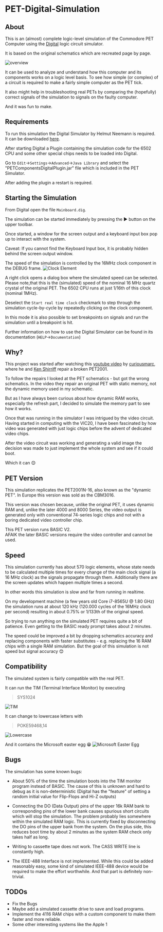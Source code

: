# PET-Digital-Simulation

## About

This is an (almost) complete logic-level simulation of the Commodore PET Computer using the [Digital](https://github.com/hneemann/Digital) logic circuit simulator.

It is based on the original schematics which are recreated page by page.

![overview](./docs/images/full_system_booted.png)

It can be used to analyze and understand how this computer and its components works on a logic level basis. To see how simple (or complex) of a circuit is required to make a fairly simple computer as the PET tick.

It also might help in troubleshooting real PETs by comparing the (hopefully) correct signals of the simulation to signals on the faulty computer.

And it was fun to make.

## Requirements

To run this simulation the Digital Simulator by Helmut Neemann is required. It can be downloaded [here](https://github.com/hneemann/Digital/releases/latest/download/Digital.zip).

After starting Digital a Plugin containing the simulation code for the 6502 CPU and some other special chips needs to be loaded into Digital.

Go to `Edit`->`Settings`->`Advanced`->`Java Library` and select the "PETComponentsDigitalPlugin.jar" file which is included in the PET Simulator.

After adding the plugin a restart is required.

## Starting the Simulation

From Digital open the file `Mainboard.dig`.

The simulation can be started immediately by pressing the ▶ button on the upper toolbar.

Once started, a window for the screen output and a keyboard input box pop up to interact with the system.

Caveat: If you cannot find the Keyboard Input box, it is probably hidden behind the screen output window.

The speed of the simulation is controlled by the 16MHz clock component in the DEBUG frame.
![Clock Element](./docs/images/clock_element.png)

A right click opens a dialog box where the simulated speed can be selected. Please note,that this is the (simulated) speed of the nominal 16 MHz quartz crystal of the original PET. The 6502 CPU runs at just 1/16th of this clock (nominal 1MHz).

Deselect the `Start real time clock` checkmark to step through the simulation cycle-by-cycle by repeatedly clicking on the clock component.

In this mode it is also possible to set breakpoints on signals and run the simulation until a breakpoint is hit.

Further information on how to use the Digital Simulator can be found in its documentation (`HELP`->`Documentation`)

## Why?

This project was started after watching this [youtube video](https://www.youtube.com/watch?v=nxilekpLp6g) by [curiousmarc](https://www.youtube.com/@CuriousMarc), where he and [Ken Shirriff](https://www.righto.com/2025/04/commodore-pet-repair.html) repair a broken PET2001.

To follow the repairs I looked at the PET schematics - but got the wrong schematics. In the video they repair an original PET with static memory, not the dynamic memory used in my schematic.

But as I have always been curious about how dynamic RAM works, especially the refresh part, I decided to simulate the memory part to see how it works.

Once that was running in the simulator I was intrigued by the video circuit. Having started in computing with the VIC20, I have been fascinated by how video was generated with just logic chips before the advent of dedicated video chips.

After the video circuit was working and generating a valid image the decision was made to just implement the whole system and see if it could boot.

Which it can 😊

## PET Version

This simulation replicates the PET2001N-16, also known as the "dynamic PET". In Europe this version was sold as the CBM3016.

This version was chosen because, unlike the original PET, it uses dynamic RAM and, unlike the later 4000 and 8000 Series, the video output is generated only with conventional 74-series logic chips and not with a boring dedicated video controller chip.

This PET version runs BASIC V2.  
AFAIK the later BASIC versions require the video controller and cannot be used.

## Speed

This simulation currently has about 570 logic elements, whose state needs to be calculated multiple times for every change of the main clock signal (a 16 MHz clock) as the signals propagate through them.
Additionally there are the screen updates which happen multiple times a second.

In other words this simulation is slow and far from running in realtime.

On my development machine (a few years old Core i7-8565U @ 1.80 GHz) the simulation runs at about 120 kHz (120.000 cycles of the 16MHz clock per second) resulting in about 0.75% or 1/133th of the original speed.

So trying to run anything on the simulated PET requires quite a bit of patience. Even getting to the BASIC ready prompt takes about 2 minutes.

The speed could be improved a bit by dropping schematics accuracy and replacing components with faster substitutes - e.g. replacing the 16 RAM chips with a single RAM simulation. But the goal of this simulation is not speed but signal accuracy 😊

## Compatibility

The simulated system is fairly compatible with the real PET.

It can run the TIM (Terminal Interface Monitor) by executing
> SYS1024

![TIM](./docs/images/TIM.png)

It can change to lowercase letters with
> POKE59468,14

![Lowercase](./docs/images/poke59468.png)

And it contains the Microsoft easter egg 😁
![Microsoft Easter Egg](./docs/images/microsoft_easter_egg.png)

## Bugs

The simulation has some known bugs:

- About 50% of the time the simulation boots into the TIM monitor program instead of BASIC. The cause of this is unknown and hard to debug as it is non-deterministic (Digital has the "feature" of setting a random initial value for Flip-Flops and Hi-Z outputs)

- Connecting the DO (Data Output) pins of the upper 16k RAM bank to corresponding pins of the lower bank causes spurious short circuits which will stop the simulation. The problem probably lies somewhere within the simulated RAM logic. This is currently fixed by disconnecting the DO pins of the upper bank from the system. On the plus side, this reduces boot time by about 2 minutes as the system RAM check only takes half as long.

- Writing to cassette tape does not work. The CASS WRITE line is constantly high.

- The IEEE-488 Interface is not implemented. While this could be added reasonably easy, some kind of simulated IEEE-488 device would be required to make the effort worthwhile. And that part is definitely non-trivial.

## TODOs

- Fix the Bugs
- Maybe add a simulated cassette drive to save and load programs.
- Implement the 4116 RAM chips with a custom component to make them faster and more reliable.
- Some other interesting systems like the Apple 1
